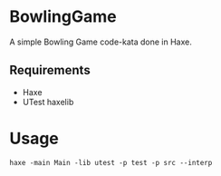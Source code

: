 # BowlingGame
A simple Bowling Game code-kata done in Haxe.

## Requirements
- Haxe
- UTest haxelib

# Usage
```haxe -main Main -lib utest -p test -p src --interp```
